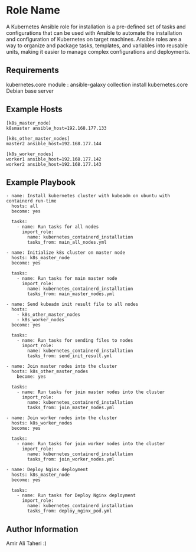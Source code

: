 Role Name
=========

A Kubernetes Ansible role for installation is a pre-defined set of tasks and configurations that can be used with Ansible to automate the installation and configuration of Kubernetes on target machines. Ansible roles are a way to organize and package tasks, templates, and variables into reusable units, making it easier to manage complex configurations and deployments.

Requirements
------------
kubernetes.core module : ansible-galaxy collection install kubernetes.core
Debian base server

Example Hosts
----------------

```
[k8s_master_node]
k8smaster ansible_host=192.168.177.133

[k8s_other_master_nodes]
master2 ansible_host=192.168.177.144

[k8s_worker_nodes]
worker1 ansible_host=192.168.177.142
worker2 ansible_host=192.168.177.143
```

Example Playbook
----------------

```
- name: Install kubernetes cluster with kubeadm on ubuntu with containerd run-time
  hosts: all
  become: yes

  tasks:
    - name: Run tasks for all nodes
      import_role:
        name: kubernetes_containerd_installation
        tasks_from: main_all_nodes.yml

- name: Initialize k8s cluster on master node
  hosts: k8s_master_node
  become: yes

  tasks:
    - name: Run tasks for main master node
      import_role:
        name: kubernetes_containerd_installation
        tasks_from: main_master_nodes.yml

- name: Send kubeadm init result file to all nodes
  hosts:
    - k8s_other_master_nodes
    - k8s_worker_nodes
  become: yes

  tasks:
    - name: Run tasks for sending files to nodes
      import_role:
        name: kubernetes_containerd_installation
        tasks_from: send_init_result.yml

- name: Join master nodes into the cluster
  hosts: k8s_other_master_nodes
    become: yes

  tasks:
    - name: Run tasks for join master nodes into the cluster
      import_role:
        name: kubernetes_containerd_installation
        tasks_from: join_master_nodes.yml

- name: Join worker nodes into the cluster
  hosts: k8s_worker_nodes
  become: yes

  tasks:
    - name: Run tasks for join worker nodes into the cluster
      import_role:
        name: kubernetes_containerd_installation
        tasks_from: join_worker_nodes.yml

- name: Deploy Nginx deployment
  hosts: k8s_master_node
  become: yes

  tasks:
    - name: Run tasks for Deploy Nginx deployment
      import_role:
        name: kubernetes_containerd_installation
        tasks_from: deploy_nginx_pod.yml
```

Author Information
------------------

Amir Ali Taheri :)
